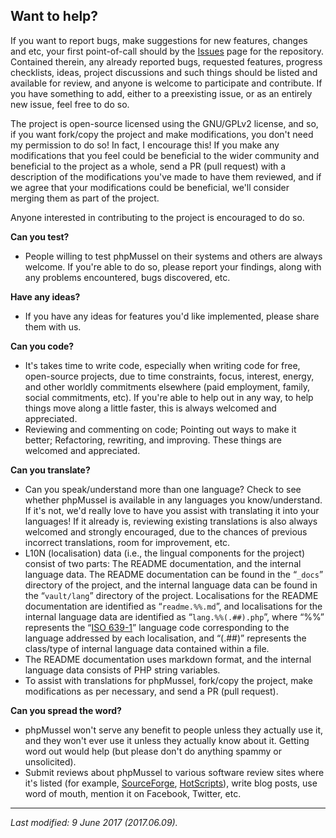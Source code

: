 ## **Want to help?**

If you want to report bugs, make suggestions for new features, changes and etc, your first point-of-call should by the [Issues](https://github.com/phpMussel/phpMussel/issues) page for the repository. Contained therein, any already reported bugs, requested features, progress checklists, ideas, project discussions and such things should be listed and available for review, and anyone is welcome to participate and contribute. If you have something to add, either to a preexisting issue, or as an entirely new issue, feel free to do so.

The project is open-source licensed using the GNU/GPLv2 license, and so, if you want fork/copy the project and make modifications, you don't need my permission to do so! In fact, I encourage this! If you make any modifications that you feel could be beneficial to the wider community and beneficial to the project as a whole, send a PR (pull request) with a description of the modifications you've made to have them reviewed, and if we agree that your modifications could be beneficial, we'll consider merging them as part of the project.

Anyone interested in contributing to the project is encouraged to do so.

**Can you test?**
- People willing to test phpMussel on their systems and others are always welcome. If you're able to do so, please report your findings, along with any problems encountered, bugs discovered, etc.

**Have any ideas?**
- If you have any ideas for features you'd like implemented, please share them with us.

**Can you code?**
- It's takes time to write code, especially when writing code for free, open-source projects, due to time constraints, focus, interest, energy, and other worldly commitments elsewhere (paid employment, family, social commitments, etc). If you're able to help out in any way, to help things move along a little faster, this is always welcomed and appreciated.
- Reviewing and commenting on code; Pointing out ways to make it better; Refactoring, rewriting, and improving. These things are welcomed and appreciated.

**Can you translate?**
- Can you speak/understand more than one language? Check to see whether phpMussel is available in any languages you know/understand. If it's not, we'd really love to have you assist with translating it into your languages! If it already is, reviewing existing translations is also always welcomed and strongly encouraged, due to the chances of previous incorrect translations, room for improvement, etc.
- L10N (localisation) data (i.e., the lingual components for the project) consist of two parts: The README documentation, and the internal language data. The README documentation can be found in the “`_docs`” directory of the project, and the internal language data can be found in the “`vault/lang`” directory of the project. Localisations for the README documentation are identified as “`readme.%%.md`”, and localisations for the internal language data are identified as “`lang.%%(.##).php`”, where “%%” represents the “[ISO 639-1](https://en.wikipedia.org/wiki/List_of_ISO_639-1_codes)” language code corresponding to the language addressed by each localisation, and “(.##)” represents the class/type of internal language data contained within a file.
- The README documentation uses markdown format, and the internal language data consists of PHP string variables.
- To assist with translations for phpMussel, fork/copy the project, make modifications as per necessary, and send a PR (pull request).

**Can you spread the word?**
- phpMussel won't serve any benefit to people unless they actually use it, and they won't ever use it unless they actually know about it. Getting word out would help (but please don't do anything spammy or unsolicited).
- Submit reviews about phpMussel to various software review sites where it's listed (for example, [SourceForge](https://sourceforge.net/projects/phpmussel/reviews?source=navbar), [HotScripts](https://www.hotscripts.com/listing/phpmussel/)), write blog posts, use word of mouth, mention it on Facebook, Twitter, etc.

---

*Last modified: 9 June 2017 (2017.06.09).*

